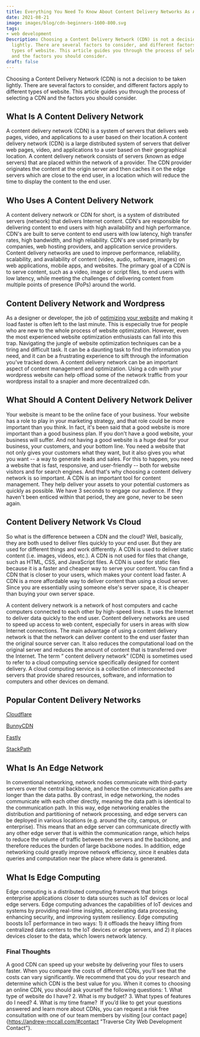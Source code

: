 ```yaml
---
title: Everything You Need To Know About Content Delivery Networks As A Beginner
date: 2021-08-21 
image: images/blog/cdn-beginners-1600-800.svg
tags:
- web development
Description: Choosing a Content Delivery Network (CDN) is not a decision to be taken
  lightly. There are several factors to consider, and different factors apply to different
  types of website. This article guides you through the process of selecting a CDN
  and the factors you should consider.
draft: false
---
```


Choosing a Content Delivery Network (CDN) is not a decision to be taken lightly. There are several factors to consider, and different factors apply to different types of website. This article guides you through the process of selecting a CDN and the factors you should consider.

## What Is A Content Delivery Network

A content delivery network (CDN) is a system of servers that delivers web pages, video, and applications to a user based on their location.A content delivery network (CDN) is a large distributed system of servers that deliver web pages, video, and applications to a user based on their geographical location. A content delivery network consists of servers (known as edge servers) that are placed within the network of a provider. The CDN provider originates the content at the origin server and then caches it on the edge servers which are close to the end user, in a location which will reduce the time to display the content to the end user.

## Who Uses A Content Delivery Network

A content delivery network or CDN for short, is a system of distributed servers (network) that delivers Internet content. CDN's are responsible for delivering content to end users with high availability and high performance. CDN's are built to serve content to end users with low latency, high transfer rates, high bandwidth, and high reliability. CDN's are used primarily by companies, web hosting providers, and application service providers. Content delivery networks are used to improve performance, reliability, scalability, and availability of content (video, audio, software, images) on web applications, mobile apps, and websites. The primary goal of a CDN is to serve content, such as a video, image or script files, to end users with low latency, while meeting the challenges of delivering content from multiple points of presence (PoPs) around the world.

## Content Delivery Network and Wordpress

As a designer or developer, the job of [optimizing your website](https://www.andrew-mccall.com/blog/host-a-static-website-for-cheap-on-bunnycdn/ "Host a static website for cheap") and making it load faster is often left to the last minute. This is especially true for people who are new to the whole process of website optimization. However, even the most experienced website optimization enthusiasts can fall into this trap. Navigating the jungle of website optimization techniques can be a tiring and difficult task. It can be a daunting task to find the information you need, and it can be a frustrating experience to sift through the information you’ve tracked down. A content delivery network can be an important aspect of content management and optimization. Using a cdn with your wordpress website can help offload some of the network traffic from your wordpress install to a snapier and more decentralized cdn.

## What Should A Content Delivery Network Deliver

Your website is meant to be the online face of your business. Your website has a role to play in your marketing strategy, and that role could be more important than you think. In fact, it's been said that a good website is more important than a good business plan. If you don't have a good website, your business will suffer. And not having a good website is a huge deal for your business, your customers, and your bottom line. You need a website that not only gives your customers what they want, but it also gives you what you want -- a way to generate leads and sales. For this to happen, you need a website that is fast, responsive, and user-friendly -- both for website visitors and for search engines. And that's why choosing a content delivery network is so important. A CDN is an important tool for content management. They help deliver your assets to your potential customers as quickly as possible. We have 3 seconds to engage our audience. If they haven't been enticed within that period, they are gone, never to be seen again.

## Content Delivery Network Vs Cloud

So what is the difference between a CDN and the cloud? Well, basically, they are both used to deliver files quickly to your end user. But they are used for different things and work differently. A CDN is used to deliver static content (i.e. images, videos, etc.). A CDN is not used for files that change, such as HTML, CSS, and JavaScript files. A CDN is used for static files because it is a faster and cheaper way to serve your content. You can find a CDN that is closer to your users, which makes your content load faster. A CDN is a more affordable way to deliver content than using a cloud server. Since you are essentially using someone else's server space, it is cheaper than buying your own server space.

A content delivery network is a network of host computers and cache computers connected to each other by high-speed lines. It uses the Internet to deliver data quickly to the end user. Content delivery networks are used to speed up access to web content, especially for users in areas with slow Internet connections. The main advantage of using a content delivery network is that the network can deliver content to the end user faster than the original source server can. It also reduces the computational load on the original server and reduces the amount of content that is transferred over the Internet. The term ” content delivery network” (CDN) is sometimes used to refer to a cloud computing service specifically designed for content delivery. A cloud computing service is a collection of interconnected servers that provide shared resources, software, and information to computers and other devices on demand.

## Popular Content Delivery Networks

[Cloudflare](https://www.cloudflare.com/ "Cloudflare")

[BunnyCDN](https://bunny.net "BunnyCDN")

[Fastly](https://fastly.com "Fastly")

[StackPath](https://www.stackpath.com/"StackPath")

## What Is An Edge Network

In conventional networking, network nodes communicate with third-party servers over the central backbone, and hence the communication paths are longer than the data paths. By contrast, in edge networking, the nodes communicate with each other directly, meaning the data path is identical to the communication path. In this way, edge networking enables the distribution and partitioning of network processing, and edge servers can be deployed in various locations (e.g. around the city, campus, or enterprise). This means that an edge server can communicate directly with any other edge server that is within the communication range, which helps to reduce the volume of traffic between the servers and the backbone, and therefore reduces the burden of large backbone nodes. In addition, edge networking could greatly improve network efficiency, since it enables data queries and computation near the place where data is generated.

## What Is Edge Computing

Edge computing is a distributed computing framework that brings enterprise applications closer to data sources such as IoT devices or local edge servers. Edge computing advances the capabilities of IoT devices and systems by providing real-time insights, accelerating data processing, enhancing security, and improving system resiliency. Edge computing boosts IoT performance in two ways: 1) it offloads the heavy lifting from centralized data centers to the IoT devices or edge servers, and 2) it places devices closer to the data, which lowers network latency.

### Final Thoughts
A good CDN can speed up your website by delivering your files to users faster. When you compare the costs of different CDNs, you’ll see that the costs can vary significantly. We recommend that you do your research and determine which CDN is the best value for you. When it comes to choosing an online CDN, you should ask yourself the following questions: 1. What type of website do I have? 2. What is my budget? 3. What types of features do I need? 4. What is my time frame?  If you’d like to get your questions answered and learn more about CDNs, you can request a risk free consultation with one of our team members by visiting [our contact page]{https://andrew-mccall.com/#contact "Traverse City Web Development Contact"}.